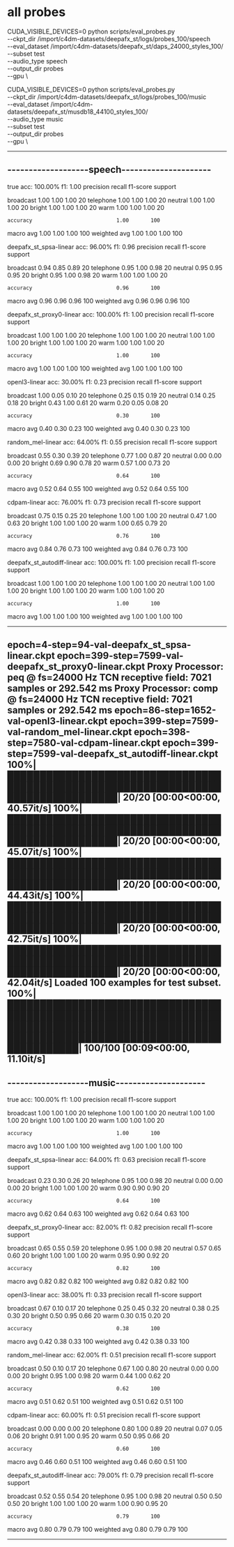# all probes
CUDA_VISIBLE_DEVICES=0 python scripts/eval_probes.py \
--ckpt_dir /import/c4dm-datasets/deepafx_st/logs/probes_100/speech \
--eval_dataset /import/c4dm-datasets/deepafx_st/daps_24000_styles_100/ \
--subset test \
--audio_type speech \
--output_dir probes \
--gpu \

CUDA_VISIBLE_DEVICES=0 python scripts/eval_probes.py \
--ckpt_dir /import/c4dm-datasets/deepafx_st/logs/probes_100/music \
--eval_dataset /import/c4dm-datasets/deepafx_st/musdb18_44100_styles_100/ \
--audio_type music \
--subset test \
--output_dir probes \
--gpu \

-------------------------------------------------------
-------------------speech---------------------
-------------------------------------------------------
true acc: 100.00%  f1: 1.00
              precision    recall  f1-score   support

   broadcast       1.00      1.00      1.00        20
   telephone       1.00      1.00      1.00        20
     neutral       1.00      1.00      1.00        20
      bright       1.00      1.00      1.00        20
        warm       1.00      1.00      1.00        20

    accuracy                           1.00       100
   macro avg       1.00      1.00      1.00       100
weighted avg       1.00      1.00      1.00       100

deepafx_st_spsa-linear acc: 96.00%  f1: 0.96
              precision    recall  f1-score   support

   broadcast       0.94      0.85      0.89        20
   telephone       0.95      1.00      0.98        20
     neutral       0.95      0.95      0.95        20
      bright       0.95      1.00      0.98        20
        warm       1.00      1.00      1.00        20

    accuracy                           0.96       100
   macro avg       0.96      0.96      0.96       100
weighted avg       0.96      0.96      0.96       100

deepafx_st_proxy0-linear acc: 100.00%  f1: 1.00
              precision    recall  f1-score   support

   broadcast       1.00      1.00      1.00        20
   telephone       1.00      1.00      1.00        20
     neutral       1.00      1.00      1.00        20
      bright       1.00      1.00      1.00        20
        warm       1.00      1.00      1.00        20

    accuracy                           1.00       100
   macro avg       1.00      1.00      1.00       100
weighted avg       1.00      1.00      1.00       100

openl3-linear acc: 30.00%  f1: 0.23
              precision    recall  f1-score   support

   broadcast       1.00      0.05      0.10        20
   telephone       0.25      0.15      0.19        20
     neutral       0.14      0.25      0.18        20
      bright       0.43      1.00      0.61        20
        warm       0.20      0.05      0.08        20

    accuracy                           0.30       100
   macro avg       0.40      0.30      0.23       100
weighted avg       0.40      0.30      0.23       100

random_mel-linear acc: 64.00%  f1: 0.55
              precision    recall  f1-score   support

   broadcast       0.55      0.30      0.39        20
   telephone       0.77      1.00      0.87        20
     neutral       0.00      0.00      0.00        20
      bright       0.69      0.90      0.78        20
        warm       0.57      1.00      0.73        20

    accuracy                           0.64       100
   macro avg       0.52      0.64      0.55       100
weighted avg       0.52      0.64      0.55       100

cdpam-linear acc: 76.00%  f1: 0.73
              precision    recall  f1-score   support

   broadcast       0.75      0.15      0.25        20
   telephone       1.00      1.00      1.00        20
     neutral       0.47      1.00      0.63        20
      bright       1.00      1.00      1.00        20
        warm       1.00      0.65      0.79        20

    accuracy                           0.76       100
   macro avg       0.84      0.76      0.73       100
weighted avg       0.84      0.76      0.73       100

deepafx_st_autodiff-linear acc: 100.00%  f1: 1.00
              precision    recall  f1-score   support

   broadcast       1.00      1.00      1.00        20
   telephone       1.00      1.00      1.00        20
     neutral       1.00      1.00      1.00        20
      bright       1.00      1.00      1.00        20
        warm       1.00      1.00      1.00        20

    accuracy                           1.00       100
   macro avg       1.00      1.00      1.00       100
weighted avg       1.00      1.00      1.00       100

-------------------------------------------------------
epoch=4-step=94-val-deepafx_st_spsa-linear.ckpt
epoch=399-step=7599-val-deepafx_st_proxy0-linear.ckpt
Proxy Processor: peq @ fs=24000 Hz
TCN receptive field: 7021 samples  or 292.542 ms
Proxy Processor: comp @ fs=24000 Hz
TCN receptive field: 7021 samples  or 292.542 ms
epoch=86-step=1652-val-openl3-linear.ckpt
epoch=399-step=7599-val-random_mel-linear.ckpt
epoch=398-step=7580-val-cdpam-linear.ckpt
epoch=399-step=7599-val-deepafx_st_autodiff-linear.ckpt
100%|███████████████████████████████████████████████████████████████████████████████████| 20/20 [00:00<00:00, 40.57it/s]
100%|███████████████████████████████████████████████████████████████████████████████████| 20/20 [00:00<00:00, 45.07it/s]
100%|███████████████████████████████████████████████████████████████████████████████████| 20/20 [00:00<00:00, 44.43it/s]
100%|███████████████████████████████████████████████████████████████████████████████████| 20/20 [00:00<00:00, 42.75it/s]
100%|███████████████████████████████████████████████████████████████████████████████████| 20/20 [00:00<00:00, 42.04it/s]
Loaded 100 examples for test subset.
100%|███████████████████████████████████████████████████████████████████████████████████████████████████████████████████████████████████████████████| 100/100 [00:09<00:00, 11.10it/s]
-------------------------------------------------------
-------------------music---------------------
-------------------------------------------------------
true acc: 100.00%  f1: 1.00
              precision    recall  f1-score   support

   broadcast       1.00      1.00      1.00        20
   telephone       1.00      1.00      1.00        20
     neutral       1.00      1.00      1.00        20
      bright       1.00      1.00      1.00        20
        warm       1.00      1.00      1.00        20

    accuracy                           1.00       100
   macro avg       1.00      1.00      1.00       100
weighted avg       1.00      1.00      1.00       100

deepafx_st_spsa-linear acc: 64.00%  f1: 0.63
              precision    recall  f1-score   support

   broadcast       0.23      0.30      0.26        20
   telephone       0.95      1.00      0.98        20
     neutral       0.00      0.00      0.00        20
      bright       1.00      1.00      1.00        20
        warm       0.90      0.90      0.90        20

    accuracy                           0.64       100
   macro avg       0.62      0.64      0.63       100
weighted avg       0.62      0.64      0.63       100

deepafx_st_proxy0-linear acc: 82.00%  f1: 0.82
              precision    recall  f1-score   support

   broadcast       0.65      0.55      0.59        20
   telephone       0.95      1.00      0.98        20
     neutral       0.57      0.65      0.60        20
      bright       1.00      1.00      1.00        20
        warm       0.95      0.90      0.92        20

    accuracy                           0.82       100
   macro avg       0.82      0.82      0.82       100
weighted avg       0.82      0.82      0.82       100

openl3-linear acc: 38.00%  f1: 0.33
              precision    recall  f1-score   support

   broadcast       0.67      0.10      0.17        20
   telephone       0.25      0.45      0.32        20
     neutral       0.38      0.25      0.30        20
      bright       0.50      0.95      0.66        20
        warm       0.30      0.15      0.20        20

    accuracy                           0.38       100
   macro avg       0.42      0.38      0.33       100
weighted avg       0.42      0.38      0.33       100

random_mel-linear acc: 62.00%  f1: 0.51
              precision    recall  f1-score   support

   broadcast       0.50      0.10      0.17        20
   telephone       0.67      1.00      0.80        20
     neutral       0.00      0.00      0.00        20
      bright       0.95      1.00      0.98        20
        warm       0.44      1.00      0.62        20

    accuracy                           0.62       100
   macro avg       0.51      0.62      0.51       100
weighted avg       0.51      0.62      0.51       100

cdpam-linear acc: 60.00%  f1: 0.51
              precision    recall  f1-score   support

   broadcast       0.00      0.00      0.00        20
   telephone       0.80      1.00      0.89        20
     neutral       0.07      0.05      0.06        20
      bright       0.91      1.00      0.95        20
        warm       0.50      0.95      0.66        20

    accuracy                           0.60       100
   macro avg       0.46      0.60      0.51       100
weighted avg       0.46      0.60      0.51       100

deepafx_st_autodiff-linear acc: 79.00%  f1: 0.79
              precision    recall  f1-score   support

   broadcast       0.52      0.55      0.54        20
   telephone       0.95      1.00      0.98        20
     neutral       0.50      0.50      0.50        20
      bright       1.00      1.00      1.00        20
        warm       1.00      0.90      0.95        20

    accuracy                           0.79       100
   macro avg       0.80      0.79      0.79       100
weighted avg       0.80      0.79      0.79       100

-------------------------------------------------------